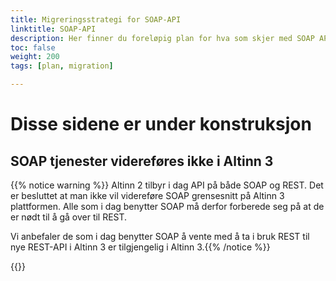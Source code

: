 ```yaml
---
title: Migreringsstrategi for SOAP-API
linktitle: SOAP-API
description: Her finner du foreløpig plan for hva som skjer med SOAP API for sluttbrukersystem og tjenesteeiere i overgangen mellom Altinn 2 og Altinn 3. Planen vil bli endret underveis. 
toc: false
weight: 200
tags: [plan, migration]

---
```


# Disse sidene er under konstruksjon
## SOAP tjenester videreføres ikke i Altinn 3

{{% notice warning %}}
Altinn 2 tilbyr i dag API på både SOAP og REST. Det er besluttet at man ikke vil videreføre SOAP grensesnitt på Altinn 3 plattformen. Alle som i dag benytter SOAP må derfor forberede seg på at de er nødt til å gå over til REST.

Vi anbefaler de som i dag benytter SOAP å vente med å ta i bruk REST til nye REST-API i Altinn 3 er tilgjengelig i Altinn 3.{{% /notice %}}

{{<children />}}
